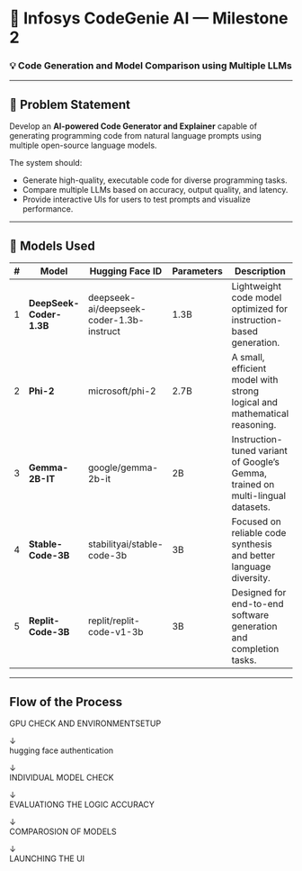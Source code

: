 # 🚀 Infosys CodeGenie AI — Milestone 2  
### 💡 Code Generation and Model Comparison using Multiple LLMs

---

## 🧩 **Problem Statement**

Develop an **AI-powered Code Generator and Explainer** capable of generating programming code from natural language prompts using multiple open-source language models.  

The system should:
- Generate high-quality, executable code for diverse programming tasks.
- Compare multiple LLMs based on accuracy, output quality, and latency.
- Provide interactive UIs for users to test prompts and visualize performance.

---

## 🧠 **Models Used**

| # | Model | Hugging Face ID | Parameters | Description |
|---|--------|----------------|-------------|--------------|
| 1 | **DeepSeek-Coder-1.3B** | deepseek-ai/deepseek-coder-1.3b-instruct | 1.3B | Lightweight code model optimized for instruction-based generation. |
| 2 | **Phi-2** | microsoft/phi-2 | 2.7B | A small, efficient model with strong logical and mathematical reasoning. |
| 3 | **Gemma-2B-IT** | google/gemma-2b-it | 2B | Instruction-tuned variant of Google’s Gemma, trained on multi-lingual datasets. |
| 4 | **Stable-Code-3B** | stabilityai/stable-code-3b | 3B | Focused on reliable code synthesis and better language diversity. |
| 5 | **Replit-Code-3B** | replit/replit-code-v1-3b | 3B | Designed for end-to-end software generation and completion tasks. |

---
##  Flow of the Process

GPU CHECK AND ENVIRONMENTSETUP

↓  
hugging face authentication

↓  
INDIVIDUAL MODEL CHECK  

↓  
EVALUATIONG THE LOGIC ACCURACY 

↓  
COMPAROSION OF MODELS

↓  
LAUNCHING THE UI


